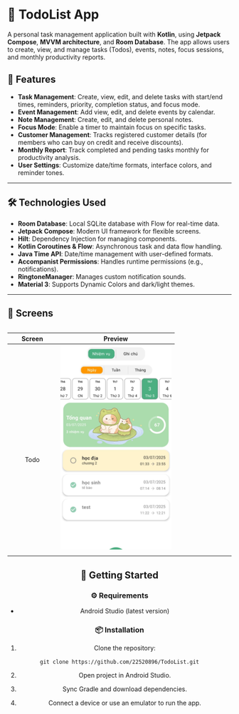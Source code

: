 # 📅 TodoList App

A personal task management application built with **Kotlin**, using **Jetpack Compose**, **MVVM architecture**, and **Room Database**. The app allows users to create, view, and manage tasks (Todos), events,  notes, focus sessions, and monthly productivity reports.


## 📌 Features
- **Task Management**: Create, view, edit, and delete tasks with start/end times, reminders, priority, completion status, and focus mode.
- **Event Management**: Add view, edit, and delete events by calendar.
- **Note Management**: Create, edit, and delete personal notes.
- **Focus Mode**: Enable a timer to maintain focus on specific tasks.
- **Customer Management**: Tracks registered customer details (for members who can buy on credit and receive discounts).
- **Monthly Report**: Track completed and pending tasks monthly for productivity analysis.
- **User Settings**: Customize date/time formats, interface colors, and reminder tones.

---

## 🛠️ Technologies Used
- **Room Database**: Local SQLite database with Flow for real-time data.
- **Jetpack Compose**: Modern UI framework for flexible screens.
- **Hilt**: Dependency Injection for managing components.
- **Kotlin Coroutines & Flow**: Asynchronous task and data flow handling.
- **Java Time API**: Date/time management with user-defined formats.
- **Accompanist Permissions**: Handles runtime permissions (e.g., notifications).
- **RingtoneManager**: Manages custom notification sounds.
- **Material 3**: Supports Dynamic Colors and dark/light themes.

---

## 📱 Screens
<div align="center">

<div style="max-height: 500px; overflow-y: auto;">
  <table style="width:100%; text-align: center; border-collapse: collapse;">
    <thead>
      <tr>
        <th style="text-align: center;">Screen</th>
        <th style="text-align: center;">Preview</th>
      </tr>
    </thead>
    <tbody>
      <tr>
        <td>Todo</td>
        <td><img src="assets/todo.jpg" width="250"/></td>
      </tr>
      <tr>
        <td>Add/Edit Todo</td>
        <td><img src="assets/addTodo.jpg" width="250"/></td>
      </tr>
      <tr>
        <td>Calendar</td>
        <td><img src="assets/event.jpg" width="250"/></td>
      </tr>
      <tr>
        <td>Add/Edit Event</td>
        <td><img src="assets/addEvent.jpg" width="250"/></td>
      </tr>
      <tr>
        <td>Note</td>
        <td><img src="assets/note.jpg" width="250"/></td>
      </tr>
      <tr>
        <td>Add/Edit Note</td>
        <td><img src="assets/addNote.jpg" width="250"/></td>
      </tr>
      <tr>
        <td>Report</td>
        <td><img src="assets/report.jpg" width="250"/></td>
      </tr>
      <tr>
        <td>Setting</td>
        <td><img src="assets/setting.jpg" width="250"/></td>
      </tr>
      <tr>
        <td>Focus Mode</td>
        <td><img src="assets/focus.jpg" width="250"/></td>
      </tr>
    </tbody>
  </table>
</div>

---

## 🚀 Getting Started

### ⚙️ Requirements
- Android Studio (latest version)

### 📦 Installation

1. Clone the repository:
```
git clone https://github.com/22520896/TodoList.git
```

2. Open project in Android Studio.

3. Sync Gradle and download dependencies.

4. Connect a device or use an emulator to run the app.
